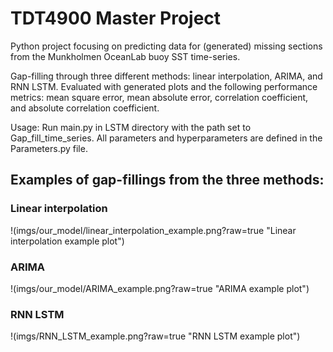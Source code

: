 <!--<h3><b>ML for imputation of time-series data on SST near Munkholmen</b></h3>-->
# TDT4900 Master Project
Python project focusing on predicting data for (generated) missing sections from the Munkholmen OceanLab buoy SST time-series.

Gap-filling through three different methods: linear interpolation, ARIMA, and RNN LSTM.
Evaluated with generated plots and the following performance metrics: mean square error, mean absolute error, correlation coefficient, and absolute correlation coefficient.

Usage: Run main.py in LSTM directory with the path set to Gap_fill_time_series. All parameters and hyperparameters are defined in the Parameters.py file.

## Examples of gap-fillings from the three methods:

### Linear interpolation
!(imgs/our_model/linear_interpolation_example.png?raw=true "Linear interpolation example plot")

### ARIMA
!(imgs/our_model/ARIMA_example.png?raw=true "ARIMA example plot")

### RNN LSTM
!(imgs/RNN_LSTM_example.png?raw=true "RNN LSTM example plot")
